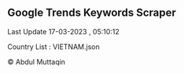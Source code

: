 

## Google Trends Keywords Scraper 
 
Last Update 17-03-2023 , 05:10:12

Country List :
VIETNAM.json



© Abdul Muttaqin 

